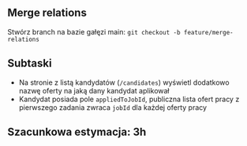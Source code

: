 ## Merge relations

Stwórz branch na bazie gałęzi main:
`git checkout -b feature/merge-relations`

## Subtaski
- Na stronie z listą kandydatów (`/candidates`) wyświetl dodatkowo nazwę oferty na jaką dany kandydat aplikował
- Kandydat posiada pole `appliedToJobId`, publiczna lista ofert pracy z pierwszego zadania zwraca `jobId` dla każdej oferty pracy

## Szacunkowa estymacja: 3h
